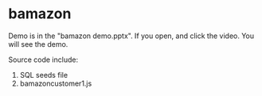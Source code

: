 # bamazon

Demo is in the "bamazon demo.pptx". If you open, and click the video. You will see the demo. 

Source code include: 
1. SQL seeds file
2. bamazoncustomer1.js
